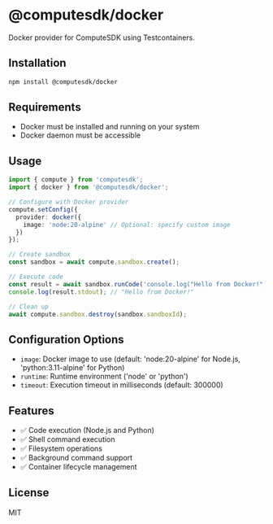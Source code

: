 # @computesdk/docker

Docker provider for ComputeSDK using Testcontainers.

## Installation

```bash
npm install @computesdk/docker
```

## Requirements

- Docker must be installed and running on your system
- Docker daemon must be accessible

## Usage

```typescript
import { compute } from 'computesdk';
import { docker } from '@computesdk/docker';

// Configure with Docker provider
compute.setConfig({
  provider: docker({
    image: 'node:20-alpine' // Optional: specify custom image
  })
});

// Create sandbox
const sandbox = await compute.sandbox.create();

// Execute code
const result = await sandbox.runCode('console.log("Hello from Docker!")');
console.log(result.stdout); // "Hello from Docker!"

// Clean up
await compute.sandbox.destroy(sandbox.sandboxId);
```

## Configuration Options

- `image`: Docker image to use (default: 'node:20-alpine' for Node.js, 'python:3.11-alpine' for Python)
- `runtime`: Runtime environment ('node' or 'python')
- `timeout`: Execution timeout in milliseconds (default: 300000)

## Features

- ✅ Code execution (Node.js and Python)
- ✅ Shell command execution
- ✅ Filesystem operations
- ✅ Background command support
- ✅ Container lifecycle management

## License

MIT
